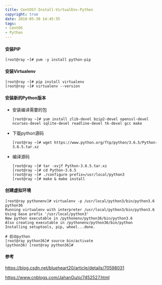 ```yaml
---
title: CentOS7-Install-VirtualEnv-Python
copyright: true
date: 2018-05-30 14:45:55
tags:
- CentOS
- Python
---
```


#### 安装PIP

```shell
[root@ray ~]# yum -y install python-pip
```
<!--more-->
#### 安装Virtualenv

```shell
[root@ray ~]# pip install virtualenv
[root@ray ~]# virtualenv --version
```

#### 安装新的Python版本

- 安装编译需要的包

  ```shell
  [root@ray ~]# yum install zlib-devel bzip2-devel openssl-devel ncurses-devel sqlite-devel readline-devel tk-devel gcc make
  ```

- 下载python源码

  ```shell
  [root@ray ~]# wget https://www.python.org/ftp/python/3.6.5/Python-3.6.5.tar.xz
  ```

- 编译源码

  ```shell
  [root@ray ~]# tar -xvjf Python-3.6.5.tar.xz
  [root@ray ~]# cd Python-3.6.5
  [root@ray ~]# ./configure prefix=/usr/local/python3
  [root@ray ~]# make & make install
  ```

#### 创建虚拟环境

```shell
[root@ray pythonenv]# virtualenv -p /usr/local/python3/bin/python3.6 python36
Running virtualenv with interpreter /usr/local/python3/bin/python3.6
Using base prefix '/usr/local/python3'
New python executable in /pythonenv/python36/bin/python3.6
Also creating executable in /pythonenv/python36/bin/python
Installing setuptools, pip, wheel...done.

# 启动python
[root@ray python36]# source bin/activate
(python36) [root@ray python36]#
```

#### 参考

https://blog.csdn.net/blueheart20/article/details/70598031

https://www.cnblogs.com/JahanGu/p/7452527.html
